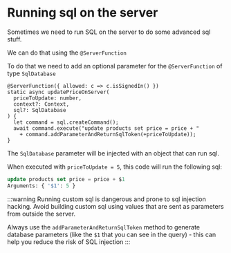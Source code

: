 # Running sql on the server
Sometimes we need to run SQL on the server to do some advanced sql stuff.

We can do that using the `@ServerFunction`

To do that we need to add an optional parameter for the `@ServerFunction` of type `SqlDatabase`
```ts{5-9}
@ServerFunction({ allowed: c => c.isSignedIn() })
static async updatePriceOnServer(
  priceToUpdate: number,
  context?: Context,
  sql?: SqlDatabase
) {
  let command = sql.createCommand();
  await command.execute("update products set price = price + " 
    + command.addParameterAndReturnSqlToken(+priceToUpdate));
}
```

The `SqlDatabase` parameter will be injected with an object that can run sql.

When executed with  `priceToUpdate = 5`, this code will run the following sql:
```sql
update products set price = price + $1
Arguments: { '$1': 5 }
```

:::warning
Running custom sql is dangerous and prone to sql injection hacking. Avoid building custom sql using values that are sent as parameters from outside the server.

Always use the `addParameterAndReturnSqlToken` method to generate database parameters (like the `$1` that you can see in the query) - this can help you reduce the risk of SQL injection
:::

